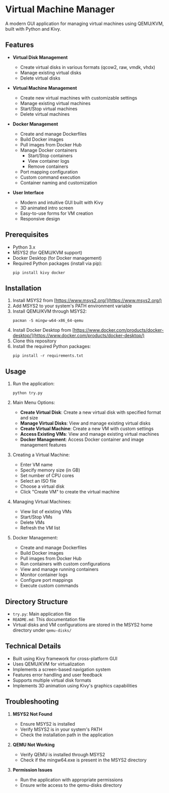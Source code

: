 # Virtual Machine Manager

A modern GUI application for managing virtual machines using QEMU/KVM, built with Python and Kivy.

## Features

- **Virtual Disk Management**
  - Create virtual disks in various formats (qcow2, raw, vmdk, vhdx)
  - Manage existing virtual disks
  - Delete virtual disks

- **Virtual Machine Management**
  - Create new virtual machines with customizable settings
  - Manage existing virtual machines
  - Start/Stop virtual machines
  - Delete virtual machines

- **Docker Management**
  - Create and manage Dockerfiles
  - Build Docker images
  - Pull images from Docker Hub
  - Manage Docker containers
    - Start/Stop containers
    - View container logs
    - Remove containers
  - Port mapping configuration
  - Custom command execution
  - Container naming and customization

- **User Interface**
  - Modern and intuitive GUI built with Kivy
  - 3D animated intro screen
  - Easy-to-use forms for VM creation
  - Responsive design

## Prerequisites

- Python 3.x
- MSYS2 (for QEMU/KVM support)
- Docker Desktop (for Docker management)
- Required Python packages (install via pip):
  ```
  pip install kivy docker
  ```

## Installation

1. Install MSYS2 from [https://www.msys2.org/](https://www.msys2.org/)
2. Add MSYS2 to your system's PATH environment variable
3. Install QEMU/KVM through MSYS2:
   ```
   pacman -S mingw-w64-x86_64-qemu
   ```
4. Install Docker Desktop from [https://www.docker.com/products/docker-desktop/](https://www.docker.com/products/docker-desktop/)
5. Clone this repository
6. Install the required Python packages:
   ```
   pip install -r requirements.txt
   ```

## Usage

1. Run the application:
   ```
   python try.py
   ```

2. Main Menu Options:
   - **Create Virtual Disk**: Create a new virtual disk with specified format and size
   - **Manage Virtual Disks**: View and manage existing virtual disks
   - **Create Virtual Machine**: Create a new VM with custom settings
   - **Access Existing VMs**: View and manage existing virtual machines
   - **Docker Management**: Access Docker container and image management features

3. Creating a Virtual Machine:
   - Enter VM name
   - Specify memory size (in GB)
   - Set number of CPU cores
   - Select an ISO file
   - Choose a virtual disk
   - Click "Create VM" to create the virtual machine

4. Managing Virtual Machines:
   - View list of existing VMs
   - Start/Stop VMs
   - Delete VMs
   - Refresh the VM list

5. Docker Management:
   - Create and manage Dockerfiles
   - Build Docker images
   - Pull images from Docker Hub
   - Run containers with custom configurations
   - View and manage running containers
   - Monitor container logs
   - Configure port mappings
   - Execute custom commands

## Directory Structure

- `try.py`: Main application file
- `README.md`: This documentation file
- Virtual disks and VM configurations are stored in the MSYS2 home directory under `qemu-disks/`

## Technical Details

- Built using Kivy framework for cross-platform GUI
- Uses QEMU/KVM for virtualization
- Implements a screen-based navigation system
- Features error handling and user feedback
- Supports multiple virtual disk formats
- Implements 3D animation using Kivy's graphics capabilities

## Troubleshooting

1. **MSYS2 Not Found**
   - Ensure MSYS2 is installed
   - Verify MSYS2 is in your system's PATH
   - Check the installation path in the application

2. **QEMU Not Working**
   - Verify QEMU is installed through MSYS2
   - Check if the mingw64.exe is present in the MSYS2 directory

3. **Permission Issues**
   - Run the application with appropriate permissions
   - Ensure write access to the qemu-disks directory

